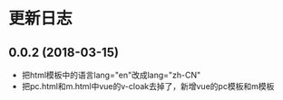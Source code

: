 # 更新日志
## 0.0.2  (2018-03-15)
  * 把html模板中的语言lang="en"改成lang="zh-CN"
  * 把pc.html和m.html中vue的v-cloak去掉了，新增vue的pc模板和m模板

